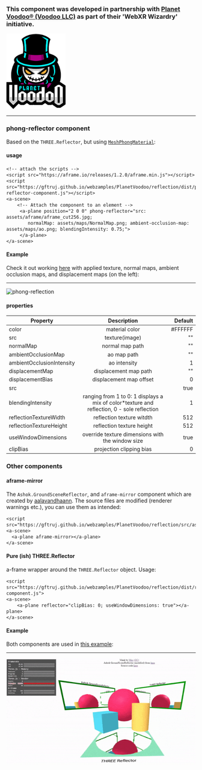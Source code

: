 ### This component was developed in partnership with [Planet Voodoo® (Voodoo LLC)](https://planetvoodoo.org/) as part of their 'WebXR Wizardry' initiative.
<a href="https://planetvoodoo.org/"> <img src="../media/planet-voodoo.png" height="200" /></a>
<hr>



### phong-reflector component

Based on the `THREE.Reflector`, but using <a href="https://threejs.org/docs/?q=mesh#api/en/materials/MeshPhongMaterial">`MeshPhongMaterial`</a>:


#### usage

    <!-- attach the scripts -->
    <script src="https://aframe.io/releases/1.2.0/aframe.min.js"></script>
    <script src="https://gftruj.github.io/webzamples/PlanetVoodoo/reflection/dist/phong-reflector-component.js"></script>
    <a-scene>
        <!-- Attach the component to an element -->
         <a-plane position="2 0 0" phong-reflector="src: assets/aframe/aframe_cut256.jpg;
            normalMap: assets/maps/NormalMap.png; ambient-occlusion-map: assets/maps/ao.png; blendingIntensity: 0.75;">
         </a-plane>
    </a-scene>


#### Example
Check it out working [here](https://gftruj.github.io/webzamples/PlanetVoodoo/reflection/phong_reflector.html) with applied texture, normal maps, ambient occlusion maps, and displacement maps (on the left):
<hr>

![phong-reflection](./../media/phong-reflection.gif "phong-reflection")

#### properties

| Property                  | Description               | Default |
| -------------             |:-------------:            | -----:  |
| color                     | material color            | #FFFFFF |
| src                       | texture(image)            |   ""    |
| normalMap                 | normal map path           |   ""    |
| ambientOcclusionMap       | ao map path               |   ""    |
| ambientOcclusionIntensity | ao intensity              |   1     |
| displacementMap           | displacement map path     |   ""    |
| displacementBias          | displacement map offset   |   0     |
| src                       |             |   true  |
| blendingIntensity         | ranging from 1 to 0: 1 displays a mix of color*texture and reflection, 0 - sole reflection                  |   1     |
| reflectionTextureWidth    | reflection texture witdth |   512   |
| reflectionTextureHeight   | reflection texture height |   512   |
| useWindowDimensions       | override texture dimensions with the window size                  |   true  |
| clipBias                  | projection clipping bias  |   0 |

### Other components
#### aframe-mirror
The `Ashok.GroundSceneReflector`, and `aframe-mirror` component which are created by [aalavandhaann](https://github.com/aalavandhaann/three_reflector).
The source files are modified (renderer warnings etc.), you can use them as intended:

    <script src="https://gftruj.github.io/webzamples/PlanetVoodoo/reflection/src/ashok_reflector.js">
    <a-scene>
      <a-plane aframe-mirror></a-plane>
    </a-scene>

#### Pure (ish) THREE.Reflector

a-frame wrapper around the `THREE.Reflector` object.
Usage:

    <script src="https://gftruj.github.io/webzamples/PlanetVoodoo/reflection/dist/reflector-component.js">
    <a-scene>
        <a-plane reflector="clipBias: 0; useWindowDimensions: true"></a-plane>
    </a-scene>
    
#### Example

Both components are used in [this example](https://gftruj.github.io/webzamples/PlanetVoodoo/reflection/reflector_and_ashok.html):
<hr>

![Reflections](./../media/mirrors.gif "mirrors")
